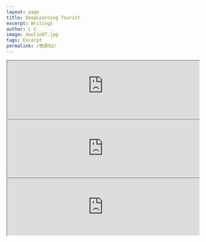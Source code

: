 ```yaml
---
layout: page
title: DeepLearning Tourist
excerpt: Writings
author: L C
image: duolin07.jpg
tags: Excerpt
permalink: /摘录02/
---
```

<iframe src="https://victoriaca-my.sharepoint.com/:b:/g/personal/bank_ncov_office_gy/EVN3JsuIoq1Krb1DxBFcKYkB2fFoawA5I-iEv9RbVyUP1w?e=klqYrE" width="100% height=100%">
</iframe>

<iframe src="https://coursera.org/share/c47a1d01c508915aab35a8aeabf431c0" width="100% height=100%">
</iframe>

<iframe src="https://coursera.org/share/d9fff469306ebb0ab7e78fb1c1169934" width="100% height=100%">
</iframe>
